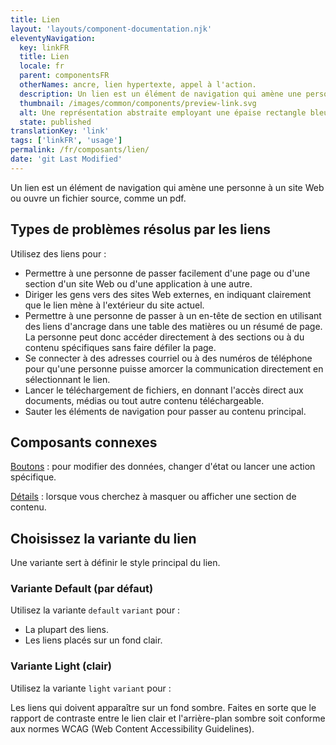 ```yaml
---
title: Lien
layout: 'layouts/component-documentation.njk'
eleventyNavigation:
  key: linkFR
  title: Lien
  locale: fr
  parent: componentsFR
  otherNames: ancre, lien hypertexte, appel à l'action.
  description: Un lien est un élément de navigation qui amène une personne à une nouvelle page, à un autre site Web, à un fichier ou à une nouvelle section de la page actuelle.
  thumbnail: /images/common/components/preview-link.svg
  alt: Une représentation abstraite employant une épaise rectangle bleue en dessus d'une mince ligne bleue.
  state: published
translationKey: 'link'
tags: ['linkFR', 'usage']
permalink: /fr/composants/lien/
date: 'git Last Modified'
---
```


Un lien est un élément de navigation qui amène une personne à un site Web ou ouvre un fichier source, comme un pdf.

## Types de problèmes résolus par les liens

Utilisez des liens pour :

- Permettre à une personne de passer facilement d'une page ou d'une section d'un site Web ou d'une application à une autre.
- Diriger les gens vers des sites Web externes, en indiquant clairement que le lien mène à l'extérieur du site actuel.
- Permettre à une personne de passer à un en-tête de section en utilisant des liens d'ancrage dans une table des matières ou un résumé de page. La personne peut donc accéder directement à des sections ou à du contenu spécifiques sans faire défiler la page.
- Se connecter à des adresses courriel ou à des numéros de téléphone pour qu'une personne puisse amorcer la communication directement en sélectionnant le lien.
- Lancer le téléchargement de fichiers, en donnant l'accès direct aux documents, médias ou tout autre contenu téléchargeable.
- Sauter les éléments de navigation pour passer au contenu principal.

<article class="bg-full-width bg-primary text-light pt-600 pb-300 my-600">
  <h2 class="mt-0 mb-300">Composants connexes</h2>

<a href="{{ links.button }}" class="link-light">Boutons</a> : pour modifier des données, changer d'état ou lancer une action spécifique.

<a href="{{ links.details }}" class="link-light">Détails</a> : lorsque vous cherchez à masquer ou afficher une section de contenu.

</article>

## Choisissez la variante du lien

Une variante sert à définir le style principal du lien.

### Variante Default (par défaut)

Utilisez la variante `default` `variant` pour :

- La plupart des liens.
- Les liens placés sur un fond clair.

### Variante Light (clair)

Utilisez la variante `light` `variant` pour :

Les liens qui doivent apparaître sur un fond sombre. Faites en sorte que le rapport de contraste entre le lien clair et l'arrière-plan sombre soit conforme aux normes WCAG (Web Content Accessibility Guidelines).
